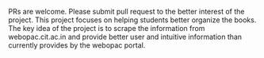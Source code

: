 PRs are welcome. Please submit pull request to the better interest of the project. This project focuses on helping students better
organize the books. The key idea of the project is to scrape the information from webopac.cit.ac.in and provide better user
and intuitive information than currently provides by the webopac portal.
